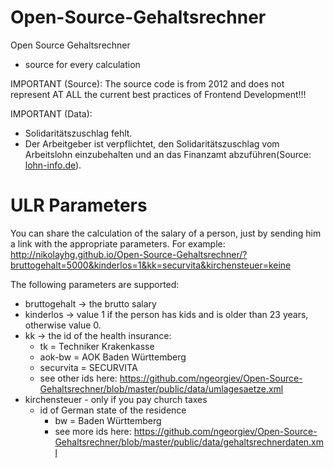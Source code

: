 Open-Source-Gehaltsrechner
==========================

Open Source Gehaltsrechner

* source for every calculation

IMPORTANT (Source): The source code is from 2012 and does not represent AT ALL the current best practices of Frontend Development!!!

IMPORTANT (Data):

* Solidaritätszuschlag fehlt.
* Der Arbeitgeber ist verpflichtet, den Solidaritätszuschlag vom Arbeitslohn einzubehalten und an das Finanzamt abzuführen(Source: [lohn-info.de](http://www.lohn-info.de/solizuschlag.html)).

ULR Parameters
==============
You can share the calculation of the salary of a person, just by sending him a link with the appropriate parameters.
For example: http://nikolayhg.github.io/Open-Source-Gehaltsrechner/?bruttogehalt=5000&kinderlos=1&kk=securvita&kirchensteuer=keine

The following parameters are supported:
* bruttogehalt -> the brutto salary
* kinderlos -> value 1 if the person has kids and is older than 23 years, otherwise value 0.
* kk -> the id of the health insurance:
  * tk = Techniker Krakenkasse
  * aok-bw = AOK Baden Württemberg
  * securvita = SECURVITA
  * see other ids here: https://github.com/ngeorgiev/Open-Source-Gehaltsrechner/blob/master/public/data/umlagesaetze.xml
* kirchensteuer - only if you pay church taxes
  * id of German state of the residence
    * bw = Baden Württemberg
    * see more ids here: https://github.com/ngeorgiev/Open-Source-Gehaltsrechner/blob/master/public/data/gehaltsrechnerdaten.xml

